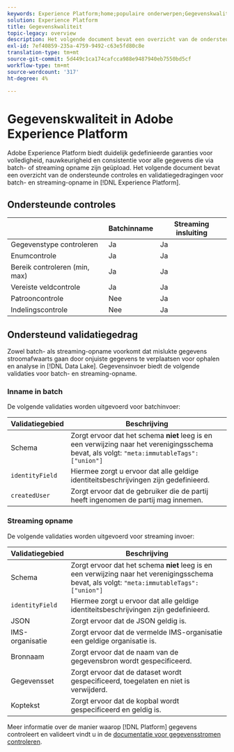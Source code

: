```yaml
---
keywords: Experience Platform;home;populaire onderwerpen;Gegevenskwaliteit;Kwaliteit;Ondersteunde validatie;Validatie;ondersteunde validatie;
solution: Experience Platform
title: Gegevenskwaliteit
topic-legacy: overview
description: Het volgende document bevat een overzicht van de ondersteunde controles en validatiegedragingen voor batch- en streaming-opname in Adobe Experience Platform.
exl-id: 7ef40859-235a-4759-9492-c63e5fd80c8e
translation-type: tm+mt
source-git-commit: 5d449c1ca174cafcca988e9487940eb7550bd5cf
workflow-type: tm+mt
source-wordcount: '317'
ht-degree: 4%

---
```


# Gegevenskwaliteit in Adobe Experience Platform

Adobe Experience Platform biedt duidelijk gedefinieerde garanties voor volledigheid, nauwkeurigheid en consistentie voor alle gegevens die via batch- of streaming opname zijn geüpload. Het volgende document bevat een overzicht van de ondersteunde controles en validatiegedragingen voor batch- en streaming-opname in [!DNL Experience Platform].

## Ondersteunde controles

|   | Batchinname | Streaming insluiting |
| ------ | --------------- | ------------------- |
| Gegevenstype controleren | Ja | Ja |
| Enumcontrole | Ja | Ja |
| Bereik controleren (min, max) | Ja | Ja |
| Vereiste veldcontrole | Ja | Ja |
| Patrooncontrole | Nee | Ja |
| Indelingscontrole | Nee | Ja |

## Ondersteund validatiegedrag

Zowel batch- als streaming-opname voorkomt dat mislukte gegevens stroomafwaarts gaan door onjuiste gegevens te verplaatsen voor ophalen en analyse in [!DNL Data Lake]. Gegevensinvoer biedt de volgende validaties voor batch- en streaming-opname.

### Inname in batch

De volgende validaties worden uitgevoerd voor batchinvoer:

| Validatiegebied | Beschrijving |
| --------------- | ----------- |
| Schema | Zorgt ervoor dat het schema **niet** leeg is en een verwijzing naar het verenigingsschema bevat, als volgt: `"meta:immutableTags": ["union"]` |
| `identityField` | Hiermee zorgt u ervoor dat alle geldige identiteitsbeschrijvingen zijn gedefinieerd. |
| `createdUser` | Zorgt ervoor dat de gebruiker die de partij heeft ingenomen de partij mag innemen. |

### Streaming opname

De volgende validaties worden uitgevoerd voor streaming invoer:

| Validatiegebied | Beschrijving |
| --------------- | ----------- |
| Schema | Zorgt ervoor dat het schema **niet** leeg is en een verwijzing naar het verenigingsschema bevat, als volgt: `"meta:immutableTags": ["union"]` |
| `identityField` | Hiermee zorgt u ervoor dat alle geldige identiteitsbeschrijvingen zijn gedefinieerd. |
| JSON | Zorgt ervoor dat de JSON geldig is. |
| IMS-organisatie | Zorgt ervoor dat de vermelde IMS-organisatie een geldige organisatie is. |
| Bronnaam | Zorgt ervoor dat de naam van de gegevensbron wordt gespecificeerd. |
| Gegevensset | Zorgt ervoor dat de dataset wordt gespecificeerd, toegelaten en niet is verwijderd. |
| Koptekst | Zorgt ervoor dat de kopbal wordt gespecificeerd en geldig is. |

Meer informatie over de manier waarop [!DNL Platform] gegevens controleert en valideert vindt u in de [documentatie voor gegevensstromen controleren](./monitor-data-ingestion.md).
